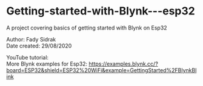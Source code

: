 # Getting-started-with-Blynk---esp32

A project covering basics of getting started with Blynk on Esp32


Author: Fady Sidrak  
Date created: 29/08/2020

YouTube tutorial:  
More Blynk examples for Esp32: https://examples.blynk.cc/?board=ESP32&shield=ESP32%20WiFi&example=GettingStarted%2FBlynkBlink  
